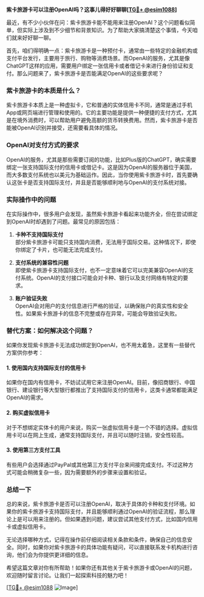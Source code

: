 **紫卡旅游卡可以注册OpenAI吗？这事儿得好好聊聊[[TG💪+ @esim1088](https://t.me/s/esim1088)]**

最近，有不少小伙伴在问：紫卡旅游卡能不能用来注册OpenAI？这个问题看似简单，但实际上涉及到不少细节和背景知识。为了帮助大家搞清楚这个事情，今天咱们就来好好聊一聊。

首先，咱们得明确一点：紫卡旅游卡是一种预付卡，通常由一些特定的金融机构或支付平台发行，主要用于旅行、购物等消费场景。而OpenAI的服务，尤其是像ChatGPT这样的应用，需要用户绑定一张信用卡或者借记卡来进行身份验证和支付。那么问题来了，紫卡旅游卡是否能满足OpenAI的这些要求呢？

### 紫卡旅游卡的本质是什么？

紫卡旅游卡本质上是一种虚拟卡，它和普通的实体信用卡不同，通常是通过手机App或网页端进行管理和使用的。它的主要功能是提供一种便捷的支付方式，尤其是在境外消费时，可以帮助用户避免高额的货币转换费用。然而，紫卡旅游卡是否能被OpenAI识别并接受，还需要看具体的情况。

### OpenAI对支付方式的要求

OpenAI的服务，尤其是那些需要订阅的功能，比如Plus版的ChatGPT，确实需要绑定一张支持国际支付的信用卡或借记卡。这是因为OpenAI的服务器位于美国，而大多数支付系统也以美元为基础运作。因此，当你使用紫卡旅游卡时，首先要确认这张卡是否支持国际支付，并且是否能够顺利地与OpenAI的支付系统对接。

### 实际操作中的问题

在实际操作中，很多用户会发现，虽然紫卡旅游卡看起来功能齐全，但在尝试绑定到OpenAI时却遇到了问题。最常见的原因包括：

1. **卡种不支持国际支付**  
   部分紫卡旅游卡可能只支持国内消费，无法用于国际交易。这种情况下，即使你绑定了卡片，也可能无法完成支付。

2. **支付系统的兼容性问题**  
   即使紫卡旅游卡支持国际支付，也不一定意味着它可以完美兼容OpenAI的支付系统。OpenAI的支付接口可能会对卡种、银行以及支付网络有特定的要求。

3. **账户验证失败**  
   OpenAI会对用户的支付信息进行严格的验证，以确保账户的真实性和安全性。如果紫卡旅游卡的信息不完整或存在异常，可能会导致验证失败。

### 替代方案：如何解决这个问题？

如果你发现紫卡旅游卡无法成功绑定到OpenAI，也不用太着急，这里有一些替代方案供你参考：

#### 1. 使用国内支持国际支付的信用卡
如果你在国内有信用卡，不妨试试用它来注册OpenAI。目前，像招商银行、中国银行、建设银行等大型银行都推出了支持国际支付的信用卡，这类卡通常都能满足OpenAI的需求。

#### 2. 购买虚拟信用卡
对于不想绑定实体卡的用户来说，购买一张虚拟信用卡是一个不错的选择。虚拟信用卡可以在网上生成，通常支持国际支付，并且可以随时注销，安全性较高。

#### 3. 使用第三方支付工具
有些用户会选择通过PayPal或其他第三方支付平台来间接完成支付。不过这种方式可能会稍微复杂一些，因为需要额外的步骤来设置和验证。

### 总结一下

总的来说，紫卡旅游卡是否可以注册OpenAI，取决于具体的卡种和支付环境。如果你的紫卡旅游卡支持国际支付，并且能够顺利通过OpenAI的验证流程，那么理论上是可以用来注册的。但如果遇到问题，建议尝试其他支付方式，比如国内信用卡或虚拟信用卡。

无论选择哪种方式，记得在操作前仔细阅读相关条款和条件，确保自己的信息安全。同时，如果你对紫卡旅游卡的具体功能有疑问，可以直接联系发卡机构进行咨询，他们会为你提供更详细的信息。

希望这篇文章对你有所帮助！如果你还有其他关于紫卡旅游卡或OpenAI的问题，欢迎随时留言讨论。让我们一起探索科技的魅力吧！

[[TG💪+ @esim1088](https://t.me/s/esim1088) ![Image](https://i.postimg.cc/4NQfJmqS/Snipaste-2025-05-13-00-14-12.png)]